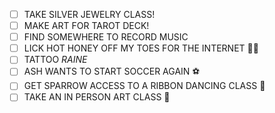 - [ ] TAKE SILVER JEWELRY CLASS!
- [ ] MAKE ART FOR TAROT DECK!
- [ ] FIND SOMEWHERE TO RECORD MUSIC 
- [ ] LICK HOT HONEY OFF MY TOES FOR THE INTERNET 👅🍯
- [ ] TATTOO *RAINE*
- [ ] ASH WANTS TO START SOCCER AGAIN ⚽
- [ ] GET SPARROW ACCESS TO A RIBBON DANCING CLASS 🎀
- [ ] TAKE AN IN PERSON ART CLASS 🎨
